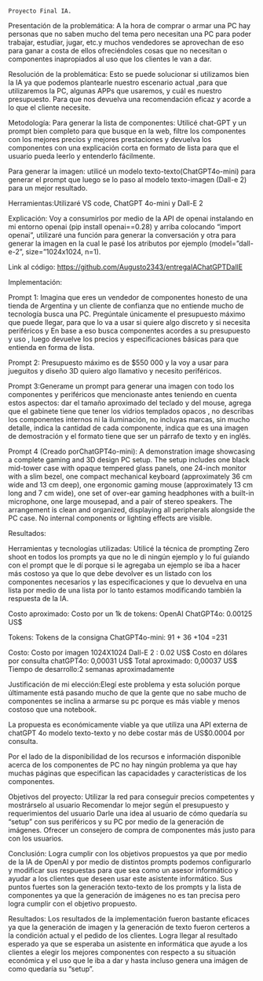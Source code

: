                                                                                                  Proyecto Final IA.
Presentación de la problemática: A la hora de comprar o armar una PC hay personas que no saben mucho del tema pero necesitan una PC para poder trabajar, estudiar, jugar, etc.y muchos vendedores se aprovechan de eso para ganar a costa de ellos ofreciéndoles cosas que no necesitan o componentes inapropiados al uso que los clientes le van a dar.

Resolución de la problemática: Esto se puede solucionar si utilizamos bien la IA ya que podemos plantearle nuestro escenario actual ,para que utilizaremos la PC, algunas APPs que usaremos, y cuál es nuestro presupuesto. Para que nos devuelva una recomendación eficaz y acorde a lo que el cliente necesite.

Metodología:
Para generar la lista de componentes: Utilicé chat-GPT y un prompt bien completo para que busque en la web, filtre los componentes con los mejores precios y mejores prestaciones y devuelva los componentes con una explicación corta en formato de lista para que el usuario pueda leerlo y entenderlo fácilmente.

Para generar la imagen: utilicé un modelo texto-texto(ChatGPT4o-mini) para generar el prompt que luego se lo paso al modelo texto-imagen (Dall-e 2) para un mejor resultado.

Herramientas:Utilizaré VS code, ChatGPT 4o-mini y Dall-E 2

Explicación: Voy a consumirlos por medio de la API de openai instalando en mi entorno openai (pip install openai==0.28) y arriba colocando “import openai”, utilizaré una función para generar la conversación  y otra para generar la imagen en la cual le pasé los atributos por ejemplo (model=”dall-e-2”, size=”1024x1024, n=1).

Link al código: https://github.com/Augusto2343/entregaIAChatGPTDallE






Implementación:

Prompt 1: Imagina que eres un vendedor de componentes honesto de una tienda de Argentina y un cliente de confianza que no entiende mucho de tecnología busca una PC. Pregúntale únicamente el presupuesto máximo que puede llegar, para que lo va a usar si quiere algo discreto y si necesita periféricos y En base a eso busca componentes acordes a su presupuesto y uso , luego devuelve los precios y especificaciones básicas para que entienda en forma de lista.


Prompt 2: Presupuesto máximo es de $550 000 y la voy a usar para jueguitos y diseño 3D quiero algo llamativo y necesito periféricos.

Prompt 3:Generame un prompt para generar una imagen con todo los componentes y periféricos que mencionaste antes teniendo en cuenta estos aspectos: dar el tamaño aproximado del teclado y del mouse, agrega que el gabinete tiene que tener los vidrios templados opacos , no describas los componentes internos ni la iluminación, no incluyas marcas, sin mucho detalle, indica la cantidad de cada componente, indica que es una imagen de demostración y el formato tiene que ser un párrafo de texto y en inglés.

Prompt 4 (Creado porChatGPT4o-mini): A demonstration image showcasing a complete gaming and 3D design PC setup. The setup includes one black mid-tower case with opaque tempered glass panels, one 24-inch monitor with a slim bezel, one compact mechanical keyboard (approximately 36 cm wide and 13 cm deep), one ergonomic gaming mouse (approximately 13 cm long and 7 cm wide), one set of over-ear gaming headphones with a built-in microphone, one large mousepad, and a pair of stereo speakers. The arrangement is clean and organized, displaying all peripherals alongside the PC case. No internal components or lighting effects are visible.
 







Resultados:


Herramientas y tecnologías utilizadas: 
Utilicé la técnica de prompting Zero shoot en todos los prompts ya que no le di ningún ejemplo y lo fuí guiando con el prompt que le dí porque si le agregaba un ejemplo se iba a hacer más costoso ya que lo que debe devolver es un listado con los componentes necesarios y las especificaciones y que lo devuelva en una lista por medio de una lista por lo tanto estamos modificando también la respuesta de la IA.


Costo aproximado:
Costo por un 1k de tokens:
OpenAI ChatGPT4o: 0.00125 US$

Tokens:
Tokens de la consigna ChatGPT4o-mini: 91 + 36 +104 =231

Costo:
Costo por imagen 1024X1024 Dall-E 2 : 0.02 US$
Costo en dólares por consulta chatGPT4o: 0,00031 US$
Total aproximado: 0,00037 US$
Tiempo de desarrollo:2 semanas aproximadamente


Justificación de mi elección:Elegí este problema y esta solución porque últimamente está pasando mucho de que la gente que no sabe mucho de componentes se inclina a armarse su pc porque es más viable y menos costoso que una notebook.

La propuesta es económicamente viable ya que utiliza una API externa de chatGPT 4o modelo texto-texto y no debe costar más de US$0.0004 por consulta.  

Por el lado de la  disponibilidad de los recursos e información disponible acerca de los componentes de PC no hay ningún problema ya que hay muchas páginas que especifican las capacidades y características de los componentes.

Objetivos del proyecto:
Utilizar la red para conseguir precios competentes y mostrárselo al usuario
Recomendar lo mejor según el presupuesto y requerimientos del usuario
Darle una idea al usuario de cómo quedaría su “setup” con sus periféricos y su PC por medio de la generación de imágenes.
Ofrecer un consejero de compra de componentes más justo para con los usuarios.

Conclusión:
Logra cumplir con los objetivos propuestos ya que por medio de la IA de OpenAI y por medio de distintos prompts podemos configurarlo y modificar sus respuestas para que sea como un asesor informático y ayudar a los clientes que deseen usar este asistente informático.
Sus puntos fuertes son la generación texto-texto de los prompts y la lista de componentes ya que la generación de imágenes no es tan precisa pero logra cumplir con el objetivo propuesto.

Resultados:
Los resultados de la implementación fueron bastante eficaces ya que la generación de imagen y la generación de texto fueron certeros a la condición actual y el pedido de los clientes.
Logra llegar al resultado esperado ya que se esperaba un asistente en informática que ayude a los clientes a elegir los mejores componentes con respecto a su situación económica y el uso que le iba a dar y hasta incluso genera una imágen de como quedaría su “setup”.



